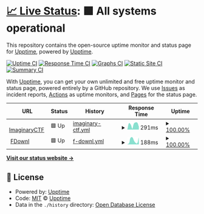 # [📈 Live Status](https://uptime.headadvertiserperson.ml): <!--live status--> **🟩 All systems operational**

This repository contains the open-source uptime monitor and status page for [Upptime](https://upptime.js.org), powered by [Upptime](https://github.com/upptime/upptime).

[![Uptime CI](https://github.com/Matthew-Imaginary/ictf-uptime/workflows/Uptime%20CI/badge.svg)](https://github.com/Matthew-Imaginary/ictf-uptime/actions?query=workflow%3A%22Uptime+CI%22)
[![Response Time CI](https://github.com/Matthew-Imaginary/ictf-uptime/workflows/Response%20Time%20CI/badge.svg)](https://github.com/Matthew-Imaginary/ictf-uptime/actions?query=workflow%3A%22Response+Time+CI%22)
[![Graphs CI](https://github.com/Matthew-Imaginary/ictf-uptime/workflows/Graphs%20CI/badge.svg)](https://github.com/Matthew-Imaginary/ictf-uptime/actions?query=workflow%3A%22Graphs+CI%22)
[![Static Site CI](https://github.com/Matthew-Imaginary/ictf-uptime/workflows/Static%20Site%20CI/badge.svg)](https://github.com/Matthew-Imaginary/ictf-uptime/actions?query=workflow%3A%22Static+Site+CI%22)
[![Summary CI](https://github.com/Matthew-Imaginary/ictf-uptime/workflows/Summary%20CI/badge.svg)](https://github.com/Matthew-Imaginary/ictf-uptime/actions?query=workflow%3A%22Summary+CI%22)

With [Upptime](https://upptime.js.org), you can get your own unlimited and free uptime monitor and status page, powered entirely by a GitHub repository. We use [Issues](https://github.com/upptime/upptime/issues) as incident reports, [Actions](https://github.com/Matthew-Imaginary/ictf-uptime/actions) as uptime monitors, and [Pages](https://upptime.github.io/upptime) for the status page.

<!--start: status pages-->
<!-- This summary is generated by Upptime (https://github.com/upptime/upptime) -->
<!-- Do not edit this manually, your changes will be overwritten -->
<!-- prettier-ignore -->
| URL | Status | History | Response Time | Uptime |
| --- | ------ | ------- | ------------- | ------ |
| <img alt="" src="https://imaginaryctf.org/img/logo.png" height="13"> [ImaginaryCTF](https://imaginaryctf.org) | 🟩 Up | [imaginary-ctf.yml](https://github.com/Matthew-Imaginary/ictf-uptime/commits/HEAD/history/imaginary-ctf.yml) | <details><summary><img alt="Response time graph" src="./graphs/imaginary-ctf/response-time-week.png" height="20"> 291ms</summary><br><a href="https://uptime.headadvertiserperson.ml/history/imaginary-ctf"><img alt="Response time 352" src="https://img.shields.io/endpoint?url=https%3A%2F%2Fraw.githubusercontent.com%2FMatthew-Imaginary%2Fictf-uptime%2FHEAD%2Fapi%2Fimaginary-ctf%2Fresponse-time.json"></a><br><a href="https://uptime.headadvertiserperson.ml/history/imaginary-ctf"><img alt="24-hour response time 177" src="https://img.shields.io/endpoint?url=https%3A%2F%2Fraw.githubusercontent.com%2FMatthew-Imaginary%2Fictf-uptime%2FHEAD%2Fapi%2Fimaginary-ctf%2Fresponse-time-day.json"></a><br><a href="https://uptime.headadvertiserperson.ml/history/imaginary-ctf"><img alt="7-day response time 291" src="https://img.shields.io/endpoint?url=https%3A%2F%2Fraw.githubusercontent.com%2FMatthew-Imaginary%2Fictf-uptime%2FHEAD%2Fapi%2Fimaginary-ctf%2Fresponse-time-week.json"></a><br><a href="https://uptime.headadvertiserperson.ml/history/imaginary-ctf"><img alt="30-day response time 340" src="https://img.shields.io/endpoint?url=https%3A%2F%2Fraw.githubusercontent.com%2FMatthew-Imaginary%2Fictf-uptime%2FHEAD%2Fapi%2Fimaginary-ctf%2Fresponse-time-month.json"></a><br><a href="https://uptime.headadvertiserperson.ml/history/imaginary-ctf"><img alt="1-year response time 351" src="https://img.shields.io/endpoint?url=https%3A%2F%2Fraw.githubusercontent.com%2FMatthew-Imaginary%2Fictf-uptime%2FHEAD%2Fapi%2Fimaginary-ctf%2Fresponse-time-year.json"></a></details> | <details><summary><a href="https://uptime.headadvertiserperson.ml/history/imaginary-ctf">100.00%</a></summary><a href="https://uptime.headadvertiserperson.ml/history/imaginary-ctf"><img alt="All-time uptime 99.47%" src="https://img.shields.io/endpoint?url=https%3A%2F%2Fraw.githubusercontent.com%2FMatthew-Imaginary%2Fictf-uptime%2FHEAD%2Fapi%2Fimaginary-ctf%2Fuptime.json"></a><br><a href="https://uptime.headadvertiserperson.ml/history/imaginary-ctf"><img alt="24-hour uptime 100.00%" src="https://img.shields.io/endpoint?url=https%3A%2F%2Fraw.githubusercontent.com%2FMatthew-Imaginary%2Fictf-uptime%2FHEAD%2Fapi%2Fimaginary-ctf%2Fuptime-day.json"></a><br><a href="https://uptime.headadvertiserperson.ml/history/imaginary-ctf"><img alt="7-day uptime 100.00%" src="https://img.shields.io/endpoint?url=https%3A%2F%2Fraw.githubusercontent.com%2FMatthew-Imaginary%2Fictf-uptime%2FHEAD%2Fapi%2Fimaginary-ctf%2Fuptime-week.json"></a><br><a href="https://uptime.headadvertiserperson.ml/history/imaginary-ctf"><img alt="30-day uptime 100.00%" src="https://img.shields.io/endpoint?url=https%3A%2F%2Fraw.githubusercontent.com%2FMatthew-Imaginary%2Fictf-uptime%2FHEAD%2Fapi%2Fimaginary-ctf%2Fuptime-month.json"></a><br><a href="https://uptime.headadvertiserperson.ml/history/imaginary-ctf"><img alt="1-year uptime 99.27%" src="https://img.shields.io/endpoint?url=https%3A%2F%2Fraw.githubusercontent.com%2FMatthew-Imaginary%2Fictf-uptime%2FHEAD%2Fapi%2Fimaginary-ctf%2Fuptime-year.json"></a></details>
| <img alt="" src="https://fdow.nl/img/cover.svg" height="13"> [FDownl](https://fdow.nl) | 🟩 Up | [f-downl.yml](https://github.com/Matthew-Imaginary/ictf-uptime/commits/HEAD/history/f-downl.yml) | <details><summary><img alt="Response time graph" src="./graphs/f-downl/response-time-week.png" height="20"> 188ms</summary><br><a href="https://uptime.headadvertiserperson.ml/history/f-downl"><img alt="Response time 235" src="https://img.shields.io/endpoint?url=https%3A%2F%2Fraw.githubusercontent.com%2FMatthew-Imaginary%2Fictf-uptime%2FHEAD%2Fapi%2Ff-downl%2Fresponse-time.json"></a><br><a href="https://uptime.headadvertiserperson.ml/history/f-downl"><img alt="24-hour response time 276" src="https://img.shields.io/endpoint?url=https%3A%2F%2Fraw.githubusercontent.com%2FMatthew-Imaginary%2Fictf-uptime%2FHEAD%2Fapi%2Ff-downl%2Fresponse-time-day.json"></a><br><a href="https://uptime.headadvertiserperson.ml/history/f-downl"><img alt="7-day response time 188" src="https://img.shields.io/endpoint?url=https%3A%2F%2Fraw.githubusercontent.com%2FMatthew-Imaginary%2Fictf-uptime%2FHEAD%2Fapi%2Ff-downl%2Fresponse-time-week.json"></a><br><a href="https://uptime.headadvertiserperson.ml/history/f-downl"><img alt="30-day response time 163" src="https://img.shields.io/endpoint?url=https%3A%2F%2Fraw.githubusercontent.com%2FMatthew-Imaginary%2Fictf-uptime%2FHEAD%2Fapi%2Ff-downl%2Fresponse-time-month.json"></a><br><a href="https://uptime.headadvertiserperson.ml/history/f-downl"><img alt="1-year response time 261" src="https://img.shields.io/endpoint?url=https%3A%2F%2Fraw.githubusercontent.com%2FMatthew-Imaginary%2Fictf-uptime%2FHEAD%2Fapi%2Ff-downl%2Fresponse-time-year.json"></a></details> | <details><summary><a href="https://uptime.headadvertiserperson.ml/history/f-downl">100.00%</a></summary><a href="https://uptime.headadvertiserperson.ml/history/f-downl"><img alt="All-time uptime 98.72%" src="https://img.shields.io/endpoint?url=https%3A%2F%2Fraw.githubusercontent.com%2FMatthew-Imaginary%2Fictf-uptime%2FHEAD%2Fapi%2Ff-downl%2Fuptime.json"></a><br><a href="https://uptime.headadvertiserperson.ml/history/f-downl"><img alt="24-hour uptime 100.00%" src="https://img.shields.io/endpoint?url=https%3A%2F%2Fraw.githubusercontent.com%2FMatthew-Imaginary%2Fictf-uptime%2FHEAD%2Fapi%2Ff-downl%2Fuptime-day.json"></a><br><a href="https://uptime.headadvertiserperson.ml/history/f-downl"><img alt="7-day uptime 100.00%" src="https://img.shields.io/endpoint?url=https%3A%2F%2Fraw.githubusercontent.com%2FMatthew-Imaginary%2Fictf-uptime%2FHEAD%2Fapi%2Ff-downl%2Fuptime-week.json"></a><br><a href="https://uptime.headadvertiserperson.ml/history/f-downl"><img alt="30-day uptime 99.96%" src="https://img.shields.io/endpoint?url=https%3A%2F%2Fraw.githubusercontent.com%2FMatthew-Imaginary%2Fictf-uptime%2FHEAD%2Fapi%2Ff-downl%2Fuptime-month.json"></a><br><a href="https://uptime.headadvertiserperson.ml/history/f-downl"><img alt="1-year uptime 99.74%" src="https://img.shields.io/endpoint?url=https%3A%2F%2Fraw.githubusercontent.com%2FMatthew-Imaginary%2Fictf-uptime%2FHEAD%2Fapi%2Ff-downl%2Fuptime-year.json"></a></details>

<!--end: status pages-->

[**Visit our status website →**](https://uptime.headadvertiserperson.ml)

## 📄 License

- Powered by: [Upptime](https://github.com/upptime/upptime)
- Code: [MIT](./LICENSE) © [Upptime](https://upptime.js.org)
- Data in the `./history` directory: [Open Database License](https://opendatacommons.org/licenses/odbl/1-0/)
